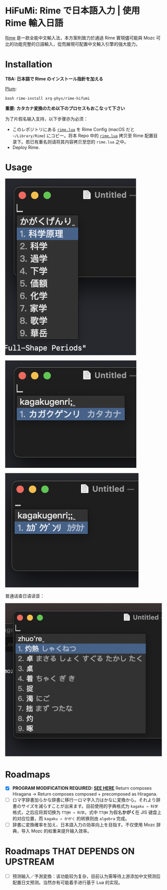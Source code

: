 # HiFuMi: Rime で日本語入力 | 使用 Rime 輸入日語

[Rime](rime.im) 是一款全能中文輸入法，本方案則致力於通過 Rime 實現儘可能與 Mozc 可比的功能完整的日語輸入，從而展現可配置中文輸入引擎的強大能力。

# Installation

**TBA: 日本語で Rime のインストール指針を加える**

[Plum](https://github.com/rime/plum):
```
bash rime-install xrq-phys/rime-hifumi
```

**重要: カタカナ変換のため以下のプロセスもおこなって下さい**

为了片假名输入支持，以下步骤亦为必须：

- このレポジトリにある [`rime.lua`](./rime.lua) を Rime Config (macOS だと `~/Library/Rime`) にコピー。将本 Repo 中的 [`rime.lua`](rime.lua) 拷贝至 Rime 配置目录下。若已有重名则请将其内容拷贝至您的 `rime.lua` 之中。
- Deploy Rime.

# Usage

![](docs/compose.png)

![](docs/katakana.png)

![](docs/katakana_halfwidth.png)

普通话查日语读音：

![](docs/mandarin_lookup.png)

# Roadmaps

- [x] **PROGRAM MODIFICATION REQUIRED: [SEE HERE](https://github.com/xrq-phys/librime/releases/tag/R4Nov9)** Return composes Hiragana → Return composes composed + precomposed as Hiragana.
- [ ] ロマ字辞書加らかな辞書に移行ーロマ字入力はかなに変換から。それより辞書のサイズを減らすことが出来ます。目前使用的字典格式为 `kagaku → 科学` 格式，之后应将其切换为 `TT@H → 科学`。式中 `TT@H` 为假名**かがく**在 JIS 键盘上的对应位置，而 `kagaku → かがく` 的转换则由 `algebra` 完成。
- [ ] 辞書に変換確率を加え、日本語入力の効率向上を目指す。不仅使用 Mozc 辞典，导入 Mozc 的权重来提升输入效率。

# Roadmaps THAT DEPENDS ON UPSTREAM

- [ ] 预测输入／予測変換：该功能较为复杂，目前认为需等待上游添加中文预测后配置日文预测。当然亦有可能着手进行基于 Lua 的实现。


